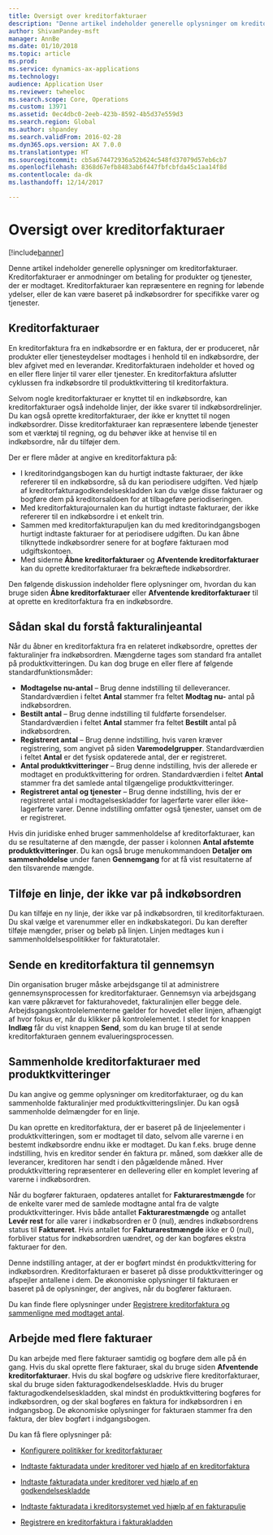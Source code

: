 ```yaml
---
title: Oversigt over kreditorfakturaer
description: "Denne artikel indeholder generelle oplysninger om kreditorfakturaer. Kreditorfakturaer er anmodninger om betaling for produkter og tjenester, der er modtaget. Kreditorfakturaer kan repræsentere en regning for løbende ydelser, eller de kan være baseret på indkøbsordrer for specifikke varer og tjenester."
author: ShivamPandey-msft
manager: AnnBe
ms.date: 01/10/2018
ms.topic: article
ms.prod: 
ms.service: dynamics-ax-applications
ms.technology: 
audience: Application User
ms.reviewer: twheeloc
ms.search.scope: Core, Operations
ms.custom: 13971
ms.assetid: 0ec4dbc0-2eeb-423b-8592-4b5d37e559d3
ms.search.region: Global
ms.author: shpandey
ms.search.validFrom: 2016-02-28
ms.dyn365.ops.version: AX 7.0.0
ms.translationtype: HT
ms.sourcegitcommit: cb5a674472936a52b624c548fd37079d57eb6cb7
ms.openlocfilehash: 8368d67efb8483ab6f447fbfcbfda45c1aa14f8d
ms.contentlocale: da-dk
ms.lasthandoff: 12/14/2017

---
```


# <a name="vendor-invoices-overview"></a>Oversigt over kreditorfakturaer

[!include[banner](../includes/banner.md)]


Denne artikel indeholder generelle oplysninger om kreditorfakturaer. Kreditorfakturaer er anmodninger om betaling for produkter og tjenester, der er modtaget. Kreditorfakturaer kan repræsentere en regning for løbende ydelser, eller de kan være baseret på indkøbsordrer for specifikke varer og tjenester. 

<a name="vendor-invoices"></a>Kreditorfakturaer
---------------

En kreditorfaktura fra en indkøbsordre er en faktura, der er produceret, når produkter eller tjenesteydelser modtages i henhold til en indkøbsordre, der blev afgivet med en leverandør. Kreditorfakturaen indeholder et hoved og en eller flere linjer til varer eller tjenester. En kreditorfaktura afslutter cyklussen fra indkøbsordre til produktkvittering til kreditorfaktura. 

Selvom nogle kreditorfakturaer er knyttet til en indkøbsordre, kan kreditorfakturaer også indeholde linjer, der ikke svarer til indkøbsordrelinjer. Du kan også oprette kreditorfakturaer, der ikke er knyttet til nogen indkøbsordrer. Disse kreditorfakturaer kan repræsentere løbende tjenester som et værktøj til regning, og du behøver ikke at henvise til en indkøbsordre, når du tilføjer dem. 

Der er flere måder at angive en kreditorfaktura på:

-   I kreditorindgangsbogen kan du hurtigt indtaste fakturaer, der ikke refererer til en indkøbsordre, så du kan periodisere udgiften. Ved hjælp af kreditorfakturagodkendelseskladden kan du vælge disse fakturaer og bogføre dem på kreditorsaldoen for at tilbageføre periodiseringen.
-   Med kreditorfakturajournalen kan du hurtigt indtaste fakturaer, der ikke refererer til en indkøbsordre i et enkelt trin.
-   Sammen med kreditorfakturapuljen kan du med kreditorindgangsbogen hurtigt indtaste fakturaer for at periodisere udgiften. Du kan åbne tilknyttede indkøbsordrer senere for at bogføre fakturaen mod udgiftskontoen.
-   Med siderne **Åbne kreditorfakturaer** og **Afventende kreditorfakturaer** kan du oprette kreditorfakturaer fra bekræftede indkøbsordrer.

Den følgende diskussion indeholder flere oplysninger om, hvordan du kan bruge siden **Åbne kreditorfakturaer** eller **Afventende kreditorfakturaer** til at oprette en kreditorfaktura fra en indkøbsordre.

## <a name="understanding-invoice-line-quantities"></a>Sådan skal du forstå fakturalinjeantal
Når du åbner en kreditorfaktura fra en relateret indkøbsordre, oprettes der fakturalinjer fra indkøbsordren. Mængderne tages som standard fra antallet på produktkvitteringen. Du kan dog bruge en eller flere af følgende standardfunktionsmåder:

-   **Modtagelse nu-antal** – Brug denne indstilling til delleverancer. Standardværdien i feltet **Antal** stammer fra feltet **Modtag nu-** antal på indkøbsordren.
-   **Bestilt antal** – Brug denne indstilling til fuldførte forsendelser. Standardværdien i feltet **Antal** stammer fra feltet **Bestilt** antal på indkøbsordren.
-   **Registreret antal** – Brug denne indstilling, hvis varen kræver registrering, som angivet på siden **Varemodelgrupper**. Standardværdien i feltet **Antal** er det fysisk opdaterede antal, der er registreret.
-   **Antal produktkvitteringer** – Brug denne indstilling, hvis der allerede er modtaget en produktkvittering for ordren. Standardværdien i feltet **Antal** stammer fra det samlede antal tilgængelige produktkvitteringer.
-   **Registreret antal og tjenester** – Brug denne indstilling, hvis der er registreret antal i modtagelseskladder for lagerførte varer eller ikke-lagerførte varer. Denne indstilling omfatter også tjenester, uanset om de er registreret.

Hvis din juridiske enhed bruger sammenholdelse af kreditorfakturaer, kan du se resultaterne af den mængde, der passer i kolonnen **Antal afstemte produktkvitteringer**. Du kan også bruge menukommandoen **Detaljer om sammenholdelse** under fanen **Gennemgang** for at få vist resultaterne af den tilsvarende mængde.

## <a name="adding-a-line-that-wasnt-on-the-purchase-order"></a>Tilføje en linje, der ikke var på indkøbsordren
Du kan tilføje en ny linje, der ikke var på indkøbsordren, til kreditorfakturaen. Du skal vælge et varenummer eller en indkøbskategori. Du kan derefter tilføje mængder, priser og beløb på linjen. Linjen medtages kun i sammenholdelsespolitikker for fakturatotaler.

## <a name="submitting-a-vendor-invoice-for-review"></a>Sende en kreditorfaktura til gennemsyn
Din organisation bruger måske arbejdsgange til at administrere gennemsynsprocessen for kreditorfakturaer. Gennemsyn via arbejdsgang kan være påkrævet for fakturahovedet, fakturalinjen eller begge dele. Arbejdsgangskontrolelementerne gælder for hovedet eller linjen, afhængigt af hvor fokus er, når du klikker på kontrolelementet. I stedet for knappen **Indlæg** får du vist knappen **Send**, som du kan bruge til at sende kreditorfakturaen gennem evalueringsprocessen.

## <a name="matching-vendor-invoices-to-product-receipts"></a>Sammenholde kreditorfakturaer med produktkvitteringer
Du kan angive og gemme oplysninger om kreditorfakturaer, og du kan sammenholde fakturalinjer med produktkvitteringslinjer. Du kan også sammenholde delmængder for en linje. 

Du kan oprette en kreditorfaktura, der er baseret på de linjeelementer i produktkvitteringen, som er modtaget til dato, selvom alle varerne i en bestemt indkøbsordre endnu ikke er modtaget. Du kan f.eks. bruge denne indstilling, hvis en kreditor sender én faktura pr. måned, som dækker alle de leverancer, kreditoren har sendt i den pågældende måned. Hver produktkvittering repræsenterer en dellevering eller en komplet levering af varerne i indkøbsordren. 

Når du bogfører fakturaen, opdateres antallet for **Fakturarestmængde** for de enkelte varer med de samlede modtagne antal fra de valgte produktkvitteringer. Hvis både antallet **Fakturarestmængde** og antallet **Levér rest** for alle varer i indkøbsordren er 0 (nul), ændres indkøbsordrens status til **Faktureret**. Hvis antallet for **Fakturarestmængde** ikke er 0 (nul), forbliver status for indkøbsordren uændret, og der kan bogføres ekstra fakturaer for den.

Denne indstilling antager, at der er bogført mindst én produktkvittering for indkøbsordren. Kreditorfakturaen er baseret på disse produktkvitteringer og afspejler antallene i dem. De økonomiske oplysninger til fakturaen er baseret på de oplysninger, der angives, når du bogfører fakturaen.

Du kan finde flere oplysninger under [Registrere kreditorfaktura og sammenligne med modtaget antal](../accounts-receivable/tasks/record-vendor-invoice-match-against-received-quantity.md).

## <a name="working-with-multiple-invoices"></a>Arbejde med flere fakturaer

Du kan arbejde med flere fakturaer samtidig og bogføre dem alle på én gang. Hvis du skal oprette flere fakturaer, skal du bruge siden **Afventende kreditorfakturaer**. Hvis du skal bogføre og udskrive flere kreditorfakturaer, skal du bruge siden fakturagodkendelseskladde. Hvis du bruger fakturagodkendelseskladden, skal mindst én produktkvittering bogføres for indkøbsordren, og der skal bogføres en faktura for indkøbsordren i en indgangsbog. De økonomiske oplysninger for fakturaen stammer fra den faktura, der blev bogført i indgangsbogen.


Du kan få flere oplysninger på:

 - [Konfigurere politikker for kreditorfakturaer](../accounts-receivable/tasks/set-up-vendor-invoice-policies.md) 

 - [Indtaste fakturadata under kreditorer ved hjælp af en kreditorfaktura](tasks/key-invoice-data-ap-system-vendor-invoice.md)
 
 - [Indtaste fakturadata under kreditorer ved hjælp af en godkendelseskladde](tasks/key-invoice-data-into-ap-system-approval-journal.md)
  
 - [Indtaste fakturadata i kreditorsystemet ved hjælp af en fakturapulje](tasks/key-invoice-data-into-ap-system-invoice-pool.md)
 
 - [Registrere en kreditorfaktura i fakturakladden](tasks/record-vendor-invoice-invoice-journal.md)


